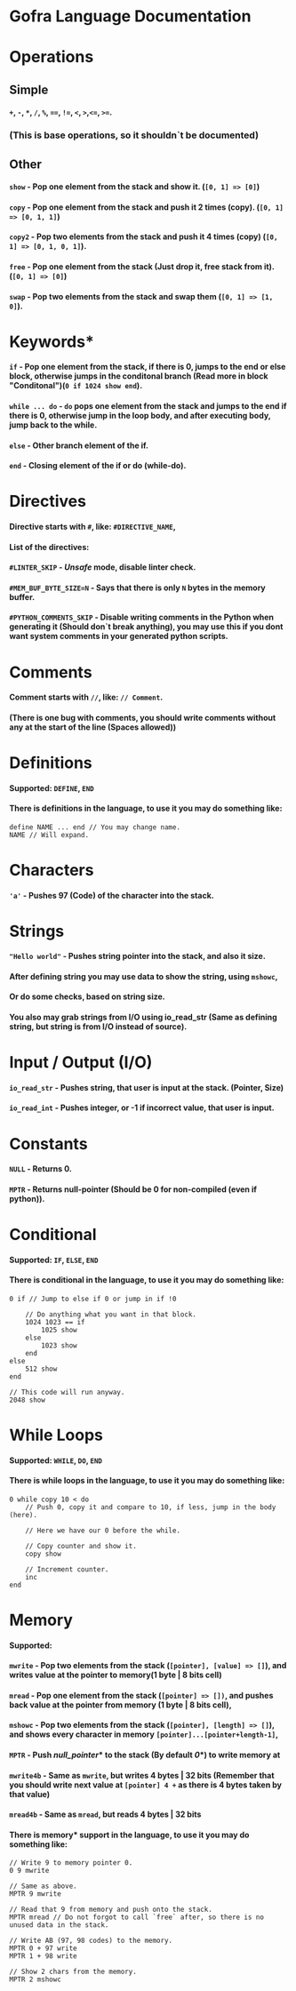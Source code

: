 # Gofra Language Documentation

# Operations
## Simple
#### `+`, `-`, `*`, `/`, `%`, `==`, `!=`, `<`, `>`,`<=`, `>=`.
### (This is base operations, so it shouldn`t be documented)
## Other
#### `show` - Pop one element from the stack and show it. (`[0, 1] => [0]`)
#### `copy` - Pop one element from the stack and push it 2 times (copy). (`[0, 1] => [0, 1, 1]`)
#### `copy2` - Pop two elements from the stack and push it 4 times (copy) (`[0, 1] => [0, 1, 0, 1]`).
#### `free` - Pop one element from the stack (Just drop it, free stack from it). (`[0, 1] => [0]`)
#### `swap` - Pop two elements from the stack and swap them (`[0, 1] => [1, 0]`).

# Keywords*
#### `if` - Pop one element from the stack, if there is 0, jumps to the end or else block, otherwise jumps in the conditonal branch (Read more in block "Conditonal")(`0 if 1024 show end`).
#### `while ... do` - `do` pops one element from the stack and jumps to the end if there is 0, otherwise jump in the loop body, and after executing body, jump back to the while.
#### `else` - Other branch element of the if.
#### `end` - Closing element of the if or do (while-do).

# Directives
#### Directive starts with `#`, like: `#DIRECTIVE_NAME`,
#### List of the directives:
#### `#LINTER_SKIP` - *Unsafe* mode, disable linter check.
#### `#MEM_BUF_BYTE_SIZE=N` - Says that there is only `N` bytes in the memory buffer.
#### `#PYTHON_COMMENTS_SKIP` - Disable writing comments in the Python when generating it (Should don`t break anything), you may use this if you dont want system comments in your generated python scripts.

# Comments
#### Comment starts with `//`, like: `// Comment`.
#### (There is one bug with comments, you should write comments without any at the start of the line (Spaces allowed))

# Definitions
#### Supported: `DEFINE`, `END`
#### There is definitions in the language, to use it you may do something like:
```
define NAME ... end // You may change name.
NAME // Will expand.
```

# Characters
#### `'a'` - Pushes 97 (Code) of the  character into the stack.

# Strings
#### `"Hello world"` - Pushes string pointer into the stack, and also it size.
#### After defining string you may use data to show the string, using `mshowc`,
#### Or do some checks, based on string size.
#### You also may grab strings from I/O using io_read_str (Same as defining string, but string is from I/O instead of source).

# Input / Output (I/O)
#### `io_read_str` - Pushes string, that user is input at the stack. (Pointer, Size)
#### `io_read_int` - Pushes integer, or -1 if incorrect value, that user is input.

# Constants
#### `NULL` - Returns 0.
#### `MPTR` - Returns null-pointer (Should be 0 for non-compiled (even if python)).

# Conditional
#### Supported: `IF`, `ELSE`, `END`
#### There is conditional in the language, to use it you may do something like:
```
0 if // Jump to else if 0 or jump in if !0

    // Do anything what you want in that block.
    1024 1023 == if
        1025 show
    else
        1023 show
    end
else
    512 show
end

// This code will run anyway.
2048 show
```

# While Loops
#### Supported: `WHILE`, `DO`, `END`
#### There is while loops in the language, to use it you may do something like:
```
0 while copy 10 < do
    // Push 0, copy it and compare to 10, if less, jump in the body (here).
    
    // Here we have our 0 before the while.
    
    // Copy counter and show it.
    copy show
    
    // Increment counter.
    inc
end
```

# Memory
#### Supported: 
#### `mwrite` - Pop two elements from the stack (`[pointer], [value] => []`), and writes value at the pointer to memory(1 byte | 8 bits cell)
#### `mread` - Pop one element from the stack (`[pointer] => [])`, and pushes back value at the pointer from memory (1 byte | 8 bits cell), 
#### `mshowc` - Pop two elements from the stack (`[pointer], [length] => []`), and shows every character in memory `[pointer]...[pointer+length-1]`, 
#### `MPTR` - Push *null_pointer** to the stack (By default *0**) to write memory at
#### `mwrite4b` - Same as `mwrite`, but writes 4 bytes | 32 bits (Remember that you should write next value at `[pointer] 4 +` as there is 4 bytes taken by that value)
#### `mread4b` - Same as `mread`, but reads 4 bytes | 32 bits
#### There is memory* support in the language, to use it you may do something like:
```
// Write 9 to memory pointer 0.
0 9 mwrite

// Same as above.
MPTR 9 mwrite

// Read that 9 from memory and push onto the stack.
MPTR mread // Do not forgot to call `free` after, so there is no unused data in the stack.

// Write AB (97, 98 codes) to the memory.
MPTR 0 + 97 write
MPTR 1 + 98 write

// Show 2 chars from the memory.
MPTR 2 mshowc
```